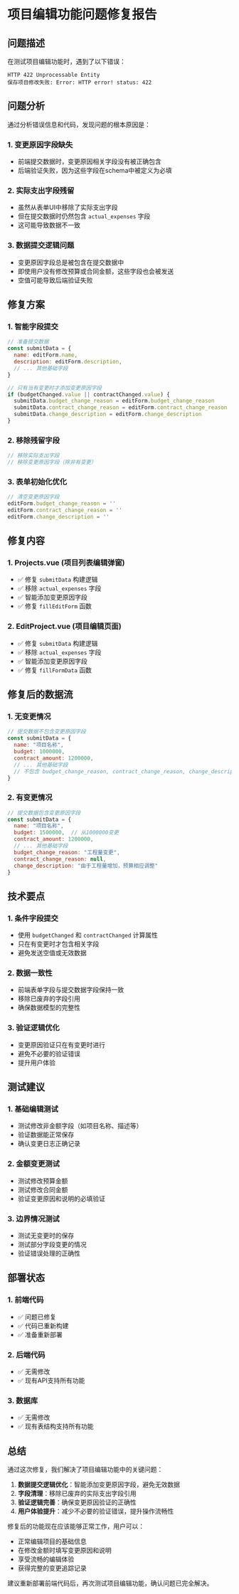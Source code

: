 # 项目编辑功能问题修复报告

## 问题描述

在测试项目编辑功能时，遇到了以下错误：

```
HTTP 422 Unprocessable Entity
保存项目修改失败: Error: HTTP error! status: 422
```

## 问题分析

通过分析错误信息和代码，发现问题的根本原因是：

### 1. **变更原因字段缺失**
- 前端提交数据时，变更原因相关字段没有被正确包含
- 后端验证失败，因为这些字段在schema中被定义为必填

### 2. **实际支出字段残留**
- 虽然从表单UI中移除了实际支出字段
- 但在提交数据时仍然包含 `actual_expenses` 字段
- 这可能导致数据不一致

### 3. **数据提交逻辑问题**
- 变更原因字段总是被包含在提交数据中
- 即使用户没有修改预算或合同金额，这些字段也会被发送
- 空值可能导致后端验证失败

## 修复方案

### 1. **智能字段提交**
```javascript
// 准备提交数据
const submitData = {
  name: editForm.name,
  description: editForm.description,
  // ... 其他基础字段
}

// 只有当有变更时才添加变更原因字段
if (budgetChanged.value || contractChanged.value) {
  submitData.budget_change_reason = editForm.budget_change_reason
  submitData.contract_change_reason = editForm.contract_change_reason
  submitData.change_description = editForm.change_description
}
```

### 2. **移除残留字段**
```javascript
// 移除实际支出字段
// 移除变更原因字段（除非有变更）
```

### 3. **表单初始化优化**
```javascript
// 清空变更原因字段
editForm.budget_change_reason = ''
editForm.contract_change_reason = ''
editForm.change_description = ''
```

## 修复内容

### 1. **Projects.vue (项目列表编辑弹窗)**
- ✅ 修复 `submitData` 构建逻辑
- ✅ 移除 `actual_expenses` 字段
- ✅ 智能添加变更原因字段
- ✅ 修复 `fillEditForm` 函数

### 2. **EditProject.vue (项目编辑页面)**
- ✅ 修复 `submitData` 构建逻辑
- ✅ 移除 `actual_expenses` 字段
- ✅ 智能添加变更原因字段
- ✅ 修复 `fillFormData` 函数

## 修复后的数据流

### 1. **无变更情况**
```javascript
// 提交数据不包含变更原因字段
const submitData = {
  name: "项目名称",
  budget: 1000000,
  contract_amount: 1200000,
  // ... 其他基础字段
  // 不包含 budget_change_reason, contract_change_reason, change_description
}
```

### 2. **有变更情况**
```javascript
// 提交数据包含变更原因字段
const submitData = {
  name: "项目名称",
  budget: 1500000,  // 从1000000变更
  contract_amount: 1200000,
  // ... 其他基础字段
  budget_change_reason: "工程量变更",
  contract_change_reason: null,
  change_description: "由于工程量增加，预算相应调整"
}
```

## 技术要点

### 1. **条件字段提交**
- 使用 `budgetChanged` 和 `contractChanged` 计算属性
- 只在有变更时才包含相关字段
- 避免发送空值或无效数据

### 2. **数据一致性**
- 前端表单字段与提交数据字段保持一致
- 移除已废弃的字段引用
- 确保数据模型的完整性

### 3. **验证逻辑优化**
- 变更原因验证只在有变更时进行
- 避免不必要的验证错误
- 提升用户体验

## 测试建议

### 1. **基础编辑测试**
- 测试修改非金额字段（如项目名称、描述等）
- 验证数据能正常保存
- 确认变更日志正确记录

### 2. **金额变更测试**
- 测试修改预算金额
- 测试修改合同金额
- 验证变更原因和说明的必填验证

### 3. **边界情况测试**
- 测试无变更时的保存
- 测试部分字段变更的情况
- 验证错误处理的正确性

## 部署状态

### 1. **前端代码**
- ✅ 问题已修复
- ✅ 代码已重新构建
- ✅ 准备重新部署

### 2. **后端代码**
- ✅ 无需修改
- ✅ 现有API支持所有功能

### 3. **数据库**
- ✅ 无需修改
- ✅ 现有表结构支持所有功能

## 总结

通过这次修复，我们解决了项目编辑功能中的关键问题：

1. **数据提交逻辑优化**：智能添加变更原因字段，避免无效数据
2. **字段清理**：移除已废弃的实际支出字段引用
3. **验证逻辑完善**：确保变更原因验证的正确性
4. **用户体验提升**：减少不必要的验证错误，提升操作流畅性

修复后的功能现在应该能够正常工作，用户可以：
- 正常编辑项目的基础信息
- 在修改金额时填写变更原因和说明
- 享受流畅的编辑体验
- 获得完整的变更追踪记录

建议重新部署前端代码后，再次测试项目编辑功能，确认问题已完全解决。
